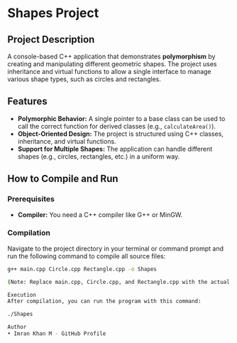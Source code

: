 
# Shapes Project

## Project Description
A console-based C++ application that demonstrates **polymorphism** by creating and manipulating different geometric shapes. The project uses inheritance and virtual functions to allow a single interface to manage various shape types, such as circles and rectangles.

## Features
- **Polymorphic Behavior:** A single pointer to a base class can be used to call the correct function for derived classes (e.g., `calculateArea()`).
- **Object-Oriented Design:** The project is structured using C++ classes, inheritance, and virtual functions.
- **Support for Multiple Shapes:** The application can handle different shapes (e.g., circles, rectangles, etc.) in a uniform way.

## How to Compile and Run
### Prerequisites
- **Compiler:** You need a C++ compiler like G++ or MinGW.

### Compilation
Navigate to the project directory in your terminal or command prompt and run the following command to compile all source files:
```bash
g++ main.cpp Circle.cpp Rectangle.cpp -o Shapes

(Note: Replace main.cpp, Circle.cpp, and Rectangle.cpp with the actual names of your files.)

Execution
After compilation, you can run the program with this command:

./Shapes

Author
• Imran Khan M - GitHub Profile
